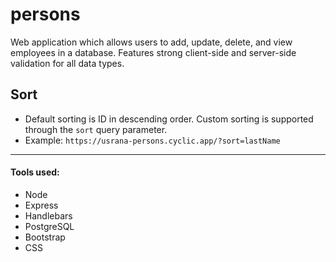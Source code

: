 # persons
Web application which allows users to add, update, delete, and view employees in a database. Features strong client-side and server-side validation for all data types.

## Sort
-  Default sorting is ID in descending order. Custom sorting is supported through the `sort` query parameter.
- Example: `https://usrana-persons.cyclic.app/?sort=lastName`
***
#### Tools used:
- Node
- Express
- Handlebars
- PostgreSQL
- Bootstrap
- CSS
